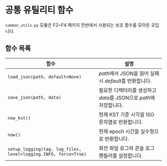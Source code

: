 # 공통 유틸리티 함수

`common_utils.py` 모듈은 F2~F4 패키지 전반에서 사용되는 보조 함수를 모아둔 곳입니다.

## 함수 목록

| 함수 | 설명 |
| --- | --- |
| `load_json(path, default=None)` | *path*에서 JSON을 읽어 실패 시 *default*를 반환합니다. |
| `save_json(path, data)` | 필요한 디렉터리를 생성하고 *data*를 JSON으로 *path*에 저장합니다. |
| `now_kst()` | 현재 KST 기준 시각을 ISO 문자열로 반환합니다. |
| `now()` | 현재 epoch 시간을 실수형으로 반환합니다. |
| `setup_logging(tag, log_files, level=logging.INFO, force=True)` | 회전 파일 로그와 콘솔 로그 핸들러를 설정합니다. |

